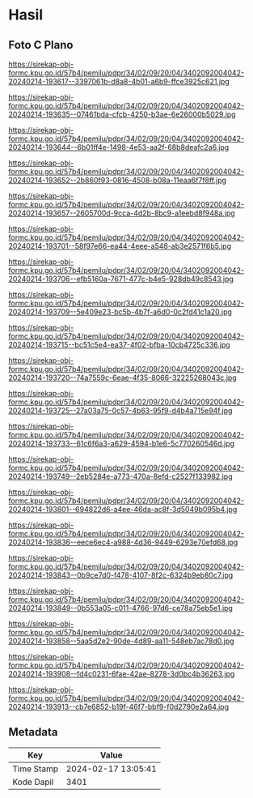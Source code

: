 # Hasil

## Foto C Plano

https://sirekap-obj-formc.kpu.go.id/57b4/pemilu/pdpr/34/02/09/20/04/3402092004042-20240214-193617--3397061b-d8a8-4b01-a6b9-ffce3925c621.jpg

https://sirekap-obj-formc.kpu.go.id/57b4/pemilu/pdpr/34/02/09/20/04/3402092004042-20240214-193635--07461bda-cfcb-4250-b3ae-6e26000b5029.jpg

https://sirekap-obj-formc.kpu.go.id/57b4/pemilu/pdpr/34/02/09/20/04/3402092004042-20240214-193644--6b01ff4e-1498-4e53-aa2f-68b8deafc2a6.jpg

https://sirekap-obj-formc.kpu.go.id/57b4/pemilu/pdpr/34/02/09/20/04/3402092004042-20240214-193652--2b860f93-0816-4508-b08a-11eaa6f7f8ff.jpg

https://sirekap-obj-formc.kpu.go.id/57b4/pemilu/pdpr/34/02/09/20/04/3402092004042-20240214-193657--2605700d-9cca-4d2b-8bc9-a1eebd8f948a.jpg

https://sirekap-obj-formc.kpu.go.id/57b4/pemilu/pdpr/34/02/09/20/04/3402092004042-20240214-193701--58f97e66-ea44-4eee-a548-ab3e2571f6b5.jpg

https://sirekap-obj-formc.kpu.go.id/57b4/pemilu/pdpr/34/02/09/20/04/3402092004042-20240214-193706--efb5160a-7671-477c-b4e5-928db49c8543.jpg

https://sirekap-obj-formc.kpu.go.id/57b4/pemilu/pdpr/34/02/09/20/04/3402092004042-20240214-193709--5e409e23-bc5b-4b7f-a6d0-0c2fd41c1a20.jpg

https://sirekap-obj-formc.kpu.go.id/57b4/pemilu/pdpr/34/02/09/20/04/3402092004042-20240214-193715--bc51c5e4-ea37-4f02-bfba-10cb4725c336.jpg

https://sirekap-obj-formc.kpu.go.id/57b4/pemilu/pdpr/34/02/09/20/04/3402092004042-20240214-193720--74a7559c-6eae-4f35-8066-32225268043c.jpg

https://sirekap-obj-formc.kpu.go.id/57b4/pemilu/pdpr/34/02/09/20/04/3402092004042-20240214-193725--27a03a75-0c57-4b63-95f9-d4b4a715e94f.jpg

https://sirekap-obj-formc.kpu.go.id/57b4/pemilu/pdpr/34/02/09/20/04/3402092004042-20240214-193733--61c6f6a3-a629-4594-b1e6-5c770260546d.jpg

https://sirekap-obj-formc.kpu.go.id/57b4/pemilu/pdpr/34/02/09/20/04/3402092004042-20240214-193749--2eb5284e-a773-470a-8efd-c2527f133982.jpg

https://sirekap-obj-formc.kpu.go.id/57b4/pemilu/pdpr/34/02/09/20/04/3402092004042-20240214-193801--694822d6-a4ee-46da-ac8f-3d5049b095b4.jpg

https://sirekap-obj-formc.kpu.go.id/57b4/pemilu/pdpr/34/02/09/20/04/3402092004042-20240214-193836--eece6ec4-a988-4d36-9449-6293e70efd68.jpg

https://sirekap-obj-formc.kpu.go.id/57b4/pemilu/pdpr/34/02/09/20/04/3402092004042-20240214-193843--0b9ce7d0-f478-4107-8f2c-6324b9eb80c7.jpg

https://sirekap-obj-formc.kpu.go.id/57b4/pemilu/pdpr/34/02/09/20/04/3402092004042-20240214-193849--0b553a05-c011-4766-97d6-ce78a75eb5e1.jpg

https://sirekap-obj-formc.kpu.go.id/57b4/pemilu/pdpr/34/02/09/20/04/3402092004042-20240214-193858--5aa5d2e2-90de-4d89-aa11-548eb7ac78d0.jpg

https://sirekap-obj-formc.kpu.go.id/57b4/pemilu/pdpr/34/02/09/20/04/3402092004042-20240214-193908--fd4c0231-6fae-42ae-8278-3d0bc4b36263.jpg

https://sirekap-obj-formc.kpu.go.id/57b4/pemilu/pdpr/34/02/09/20/04/3402092004042-20240214-193913--cb7e6852-b19f-46f7-bbf9-f0d2790e2a64.jpg


## Metadata

| Key        | Value               |
| ---------- | ------------------- |
| Time Stamp | 2024-02-17 13:05:41 |
| Kode Dapil | 3401                |



